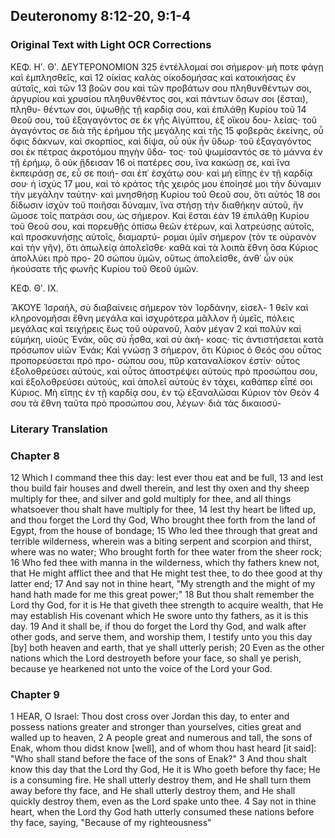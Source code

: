 ## Deuteronomy 8:12-20, 9:1-4

### Original Text with Light OCR Corrections

ΚΕΦ. Ηʹ. Θʹ. ΔΕΥΤΕΡΟΝΟΜΙΟΝ 325
ἐντέλλομαί σοι σήμερον· μὴ ποτε φάγῃ καὶ ἐμπλησθεῖς, καὶ 12
οἰκίας καλὰς οἰκοδομήσας καὶ κατοικήσας ἐν αὐταῖς, καὶ τῶν 13
βοῶν σου καὶ τῶν προβάτων σου πληθυνθέντων σοι, ἀργυρίου καὶ
χρυσίου πληθυνθέντος σοι, καὶ πάντων ὅσων σοι (ἔσται), πληθυ-
θέντων σοι, ὑψωθῇς τῇ καρδίᾳ σου, καὶ ἐπιλάθῃ Κυρίου τοῦ 14
Θεοῦ σου, τοῦ ἐξαγαγόντος σε ἐκ γῆς Αἰγύπτου, ἐξ οἴκου δου-
λείας· τοῦ ἀγαγόντος σε διὰ τῆς ἐρήμου τῆς μεγάλης καὶ τῆς 15
φοβερᾶς ἐκείνης, οὗ ὄφις δάκνων, καὶ σκορπίος, καὶ δίψα, οὗ οὐκ
ἦν ὕδωρ· τοῦ ἐξαγαγόντος σοι ἐκ πέτρας ἀκροτόμου πηγὴν ὕδα-
τος· τοῦ ψωμίσαντός σε τὸ μάννα ἐν τῇ ἐρήμῳ, ὃ οὐκ ᾔδεισαν 16
οἱ πατέρες σου, ἵνα κακώσῃ σε, καὶ ἵνα ἐκπειράσῃ σε, εὖ σε ποιή-
σαι ἐπ᾿ ἐσχάτῳ σου· καὶ μὴ εἴπῃς ἐν τῇ καρδίᾳ σου· ἡ ἰσχύς 17
μου, καὶ τὸ κράτος τῆς χειρός μου ἐποίησέ μοι τὴν δύναμιν τὴν
μεγάλην ταύτην· καὶ μνησθήσῃ Κυρίου τοῦ Θεοῦ σου, ὅτι αὐτός 18
σοι δίδωσιν ἰσχὺν τοῦ ποιῆσαι δύναμιν, ἵνα στήσῃ τὴν διαθήκην
αὐτοῦ, ἣν ὤμοσε τοῖς πατράσι σου, ὡς σήμερον. Καὶ ἔσται ἐὰν 19
ἐπιλάθῃ Κυρίου τοῦ Θεοῦ σου, καὶ πορευθῇς ὀπίσω θεῶν
ἑτέρων, καὶ λατρεύσῃς αὐτοῖς, καὶ προσκυνήσῃς αὐτοῖς, διαμαρτύ-
ρομαι ὑμῖν σήμερον (τὸν τε οὐρανὸν καὶ τὴν γῆν), ὅτι ἀπωλείᾳ
ἀπολεῖσθε· καθὰ καὶ τὰ λοιπὰ ἔθνη ὅσα Κύριος ἀπολλύει πρὸ προ- 20
σώπου ὑμῶν, οὕτως ἀπολεῖσθε, ἀνθ᾿ ὧν οὐκ ἠκούσατε τῆς φωνῆς
Κυρίου τοῦ Θεοῦ ὑμῶν.

ΚΕΦ. Θʹ. ΙΧ.

ἌΚΟΥΕ Ἰσραήλ, σὺ διαβαίνεις σήμερον τὸν Ἰορδάνην, εἰσελ- 1
θεῖν καὶ κληρονομῆσαι ἔθνη μεγάλα καὶ ἰσχυρότερα μᾶλλον ἢ
ὑμεῖς, πόλεις μεγάλας καὶ τειχήρεις ἕως τοῦ οὐρανοῦ, λαὸν μέγαν 2
καὶ πολὺν καὶ εὐμήκη, υἱοὺς Ἐνάκ, οὓς σὺ ἦσθα, καὶ σὺ ἀκή-
κοας· τίς ἀντιστήσεται κατὰ πρόσωπον υἱῶν Ἐνάκ; Καὶ γνώσῃ 3
σήμερον, ὅτι Κύριος ὁ Θεός σου οὗτος προπορεύσεται πρὸ προ-
σώπου σου, πῦρ καταναλίσκον ἐστίν· οὗτος ἐξολοθρεύσει αὐτούς,
καὶ οὗτος ἀποστρέψει αὐτοὺς πρὸ προσώπου σου, καὶ ἐξολοθρεύσει
αὐτούς, καὶ ἀπολεῖ αὐτοὺς ἐν τάχει, καθάπερ εἶπέ σοι Κύριος.
Μὴ εἴπῃς ἐν τῇ καρδίᾳ σου, ἐν τῷ ἐξαναλῶσαι Κύριον τὸν Θεόν 4
σου τὰ ἔθνη ταῦτα πρὸ προσώπου σου, λέγων· διὰ τὰς δικαιοσύ-

### Literary Translation

### Chapter 8

12 Which I command thee this day: lest ever thou eat and be full,
13 and lest thou build fair houses and dwell therein, and lest thy oxen and thy sheep multiply for thee, and silver and
gold multiply for thee, and all things whatsoever thou shalt have multiply for thee,
14 lest thy heart be lifted up, and thou forget the Lord thy God, Who brought thee forth from the land of Egypt, from the house of bondage;
15 Who led thee through that great and terrible wilderness, wherein was a biting serpent and scorpion and thirst, where was no water; Who brought forth for thee water from the sheer rock;
16 Who fed thee with manna in the wilderness, which thy fathers knew not, that He might afflict thee and that He might test thee, to do thee good at thy latter end;
17 And say not in thine heart, "My strength and the might of my hand hath made for me this great power;"
18 But thou shalt remember the Lord thy God, for it is He that giveth thee strength to acquire wealth, that He may establish His covenant which He swore unto thy fathers, as it is this day.
19 And it shall be, if thou do forget the Lord thy God, and walk after other gods, and serve them, and worship them, I testify unto you this day [by] both heaven and earth, that ye shall utterly perish;
20 Even as the other nations which the Lord destroyeth before your face, so shall ye perish, because ye hearkened not unto the voice of the Lord your God.

### Chapter 9

1 HEAR, O Israel: Thou dost cross over Jordan this day, to enter and possess nations greater and stronger than yourselves, cities great and walled up to heaven,
2 A people great and numerous and tall, the sons of Enak, whom thou didst know [well], and of whom thou hast heard [it said]: "Who shall stand before the face of the sons of Enak?"
3 And thou shalt know this day that the Lord thy God, He it is Who goeth before thy face; He is a consuming fire. He shall utterly destroy them, and He shall turn them away before thy face, and He shall utterly destroy them, and He shall quickly destroy them, even as the Lord spake unto thee.
4 Say not in thine heart, when the Lord thy God hath utterly consumed these nations before thy face, saying, "Because of my righteousness"